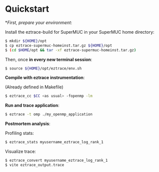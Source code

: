 # Quickstart

**First, prepare your environment*:

Install the eztrace-build for SuperMUC in your SuperMUC home directory:

```bash
$ mkdir ${HOME}/opt
$ cp eztrace-supermuc-homeinst.tar.gz ${HOME}/opt
$ (cd $HOME/opt && tar -xf eztrace-supermuc-homeinst.tar.gz)
```

Then, once **in every new terminal session**:

```bash
$ source ${HOME}/opt/eztrace/env.sh
```


**Compile with eztrace instrumentation**:

(Already defined in Makefile)

```bash
$ eztrace_cc $CC <as usual> -fopenmp -lm
```

**Run and trace application**:

```bash
$ eztrace -t omp ./my_openmp_application
```

**Postmortem analysis**:

Profiling stats:

```bash
$ eztrace_stats myusername_eztrace_log_rank_1
```

Visualize trace:

```bash
$ eztrace_convert myusername_eztrace_log_rank_1
$ vite eztrace_output.trace
```

